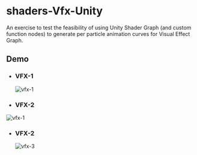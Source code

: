 # shaders-Vfx-Unity
An exercise to test the feasibility of using Unity Shader Graph (and custom function nodes) to generate per particle animation curves for Visual Effect Graph.

## Demo
 - ### VFX-1
   ![vfx-1](vfx_gif/vfx1.gif)
   
  - ### VFX-2
   ![vfx-1](vfx_gif/vfx2.gif)
   
- ### VFX-2
   ![vfx-3](vfx_gif/vfx3.gif)
